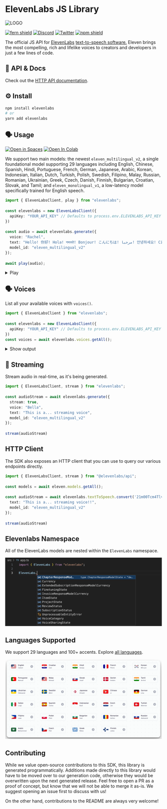 # ElevenLabs JS Library

![LOGO](https://github.com/elevenlabs/elevenlabs-python/assets/12028621/21267d89-5e82-4e7e-9c81-caf30b237683)

[![fern shield](https://img.shields.io/badge/%F0%9F%8C%BF-SDK%20generated%20by%20Fern-brightgreen)](https://buildwithfern.com/?utm_source=fern-elevenlabs/elevenlabs-python/readme)
[![Discord](https://badgen.net/badge/black/ElevenLabs/icon?icon=discord&label)](https://discord.gg/elevenlabs)
[![Twitter](https://badgen.net/badge/black/elevenlabsio/icon?icon=twitter&label)](https://twitter.com/elevenlabsio)
[![npm shield](https://img.shields.io/npm/v/elevenlabs)](https://www.npmjs.com/package/elevenlabs)

The official JS API for [ElevenLabs](https://elevenlabs.io/) [text-to-speech software.](https://elevenlabs.io/text-to-speech) Eleven brings the most compelling, rich and lifelike voices to creators and developers in just a few lines of code.

## 📖 API & Docs

Check out the [HTTP API documentation](https://elevenlabs.io/docs/api-reference).

## ⚙️ Install

```bash
npm install elevenlabs
# or 
yarn add elevenlabs
```

## 🗣️ Usage
[![Open in Spaces](https://img.shields.io/badge/🤗-Open%20in%20Spaces-blue.svg)](https://huggingface.co/spaces/elevenlabs/tts)
[![Open In Colab](https://colab.research.google.com/assets/colab-badge.svg)](https://colab.research.google.com/gist/flavioschneider/49468d728a816c6538fd2f56b3b50b96/elevenlabs-python.ipynb)

We support two main models: the newest `eleven_multilingual_v2`, a single foundational model supporting 29 languages including English, Chinese, Spanish, Hindi, Portuguese, French, German, Japanese, Arabic, Korean, Indonesian, Italian, Dutch, Turkish, Polish, Swedish, Filipino, Malay, Russian, Romanian, Ukrainian, Greek, Czech, Danish, Finnish, Bulgarian, Croatian, Slovak, and Tamil; and `eleven_monolingual_v1`, a low-latency model specifically trained for English speech.

```ts
import { ElevenLabsClient, play } from "elevenlabs";

const elevenlabs = new ElevenLabsClient({
  apiKey: "YOUR_API_KEY" // Defaults to process.env.ELEVENLABS_API_KEY
})

const audio = await elevenlabs.generate({
  voice: "Rachel",
  text: "Hello! 你好! Hola! नमस्ते! Bonjour! こんにちは! مرحبا! 안녕하세요! Ciao! Cześć! Привіт! வணக்கம்!",
  model_id: "eleven_multilingual_v2"
});

await play(audio);
```

<details> <summary> Play </summary>

<i> Don't forget to unmute the player! </i>

[audio (3).webm](https://github.com/elevenlabs/elevenlabs-python/assets/12028621/778fd3ed-0a3a-4d66-8f73-faee099dfdd6)

</details>

## 🗣️ Voices

List all your available voices with `voices()`.
```ts
import { ElevenLabsClient } from "elevenlabs";

const elevenlabs = new ElevenLabsClient({
  apiKey: "YOUR_API_KEY" // Defaults to process.env.ELEVENLABS_API_KEY
})
const voices = await elevenlabs.voices.getAll();
```

<details> <summary> Show output </summary> 

```ts
    {
      voices: [
        {
          voice_id: '21m00Tcm4TlvDq8ikWAM',
          name: 'Rachel',
          samples: null,
          category: 'premade',
          fine_tuning: [Object],
          labels: [Object],
          description: null,
          preview_url: 'https://storage.googleapis.com/eleven-public-prod/premade/voices/21m00Tcm4TlvDq8ikWAM/df6788f9-5c96-470d-8312-aab3b3d8f50a.mp3',
          available_for_tiers: [],
          settings: null,
          sharing: null,
          high_quality_base_model_ids: []
        },
        {
          voice_id: '29vD33N1CtxCmqQRPOHJ',
          name: 'Drew',
          samples: null,
          category: 'premade',
          fine_tuning: [Object],
          labels: [Object],
          description: null,
          preview_url: 'https://storage.googleapis.com/eleven-public-prod/premade/voices/29vD33N1CtxCmqQRPOHJ/e8b52a3f-9732-440f-b78a-16d5e26407a1.mp3',
          available_for_tiers: [],
          settings: null,
          sharing: null,
          high_quality_base_model_ids: []
        },
        ...
      ]
    }
```
</details>

## 🚿 Streaming

Stream audio in real-time, as it's being generated.

```ts
import { ElevenLabsClient, stream } from "elevenlabs";

const audioStream = await elevenlabs.generate({
  stream: true,
  voice: "Bella",
  text: "This is a... streaming voice",
  model_id: "eleven_multilingual_v2"
});

stream(audioStream)
```

## HTTP Client
The SDK also exposes an HTTP client that you can use to query our 
various endpoints directly. 

```ts
import { ElevenLabsClient, stream } from "@elevenlabs/api";

const models = await eleven.models.getAll();

const audioStream = await elevenlabs.textToSpeech.convert('21m00Tcm4TlvDq8ikWAM', {
  text: "This is a... streaming voice!!",
  model_id: "eleven_multilingual_v2"
});

stream(audioStream)
```

## Elevenlabs Namespace
All of the ElevenLabs models are nested within the `ElevenLabs` namespace. 

![Alt text](assets/namespace.png)

## Languages Supported

We support 29 languages and 100+ accents. Explore [all languages](https://elevenlabs.io/languages).

![Alt text](assets/languages.png)

## Contributing

While we value open-source contributions to this SDK, this library is generated programmatically. Additions made directly to this library would have to be moved over to our generation code, otherwise they would be overwritten upon the next generated release. Feel free to open a PR as a proof of concept, but know that we will not be able to merge it as-is. We suggest opening an issue first to discuss with us! 

On the other hand, contributions to the README are always very welcome!
